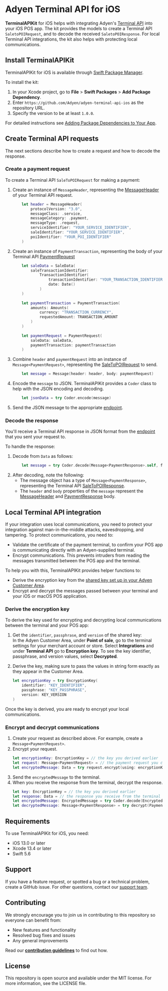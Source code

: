 # Adyen Terminal API for iOS

**TerminalAPIKit** for iOS helps with integrating Adyen's [Terminal API](https://docs.adyen.com/point-of-sale/terminal-api) into your iOS POS app. The kit provides the models to create a Terminal API `SaletoPOIRequest`, and to decode the received `SaletoPOIResponse`. For local Terminal API integrations, the kit also helps with protecting local communications.

## Install TerminalAPIKit
TerminalAPIKit for iOS is available through [Swift Package Manager](https://swift.org/package-manager/). 

To install the kit:

1. In your Xcode project, go to **File** > **Swift Packages** > **Add Package Dependency**.
1. Enter `https://github.com/Adyen/adyen-terminal-api-ios` as the repository URL.
2. Specify the version to be at least `1.0.0`.

For detailed instructions see [Adding Package Dependencies to Your App](https://developer.apple.com/documentation/xcode/adding_package_dependencies_to_your_app).

## Create Terminal API requests
The next sections describe how to create a request and how to decode the response.

### Create a payment request
To create a Terminal API `SaleToPOIRequest` for making a payment:

1. Create an instance of `MessageHeader`, representing the [MessageHeader](https://docs.adyen.com/point-of-sale/terminal-api/terminal-api-reference#comadyennexomessageheader) of your Terminal API request.
   ```swift
       let header = MessageHeader(
           protocolVersion: "3.0",
           messageClass: .service,
           messageCategory: .payment,
           messageType: .request,
           serviceIdentifier: "YOUR_SERVICE_IDENTIFIER",
           saleIdentifier: "YOUR_SERVICE_IDENTIFIER",
           poiIdentifier: "YOUR_POI_IDENTIFIER"
       )
   ```
2. Create an instance of `PaymentTransaction`, representing the body of your Terminal API [PaymentRequest](https://docs.adyen.com/point-of-sale/terminal-api/terminal-api-reference#comadyennexopaymentrequest)
   ```swift
       let saleData = SaleData(
           saleTransactionIdentifier:
               TransactionIdentifier(
                   transactionIdentifier: "YOUR_TRANSACTION_IDENTIFIER",
                   date: Date()
               )
       )
       
       let paymentTransaction = PaymentTransaction(
           amounts: Amounts(
               currency: "TRANSACTION_CURRENCY",
               requestedAmount: TRANSACTION_AMOUNT
           )
       )
       
       let paymentRequest = PaymentRequest(
           saleData: saleData,
           paymentTransaction: paymentTransaction
       )
   ```
3. Combine `header` and `paymentRequest` into an instance of `Message<PaymentRequest>`, representing the [SaleToPOIRequest](https://docs.adyen.com/point-of-sale/make-a-payment#make-a-payment) to send.
   ```swift
       let message = Message(header: header, body: paymentRequest)
   ```
4. Encode the `message` to JSON. 
   TerminalAPIKit provides a `Coder` class to help with the JSON encoding and decoding.
   ```swift
       let jsonData = try Coder.encode(message)
   ```
5. Send the JSON message to the appropriate [endpoint](https://docs.adyen.com/point-of-sale/terminal-api#endpoints). 

### Decode the response
You'll receive a Terminal API response in JSON format from the [endpoint](https://docs.adyen.com/point-of-sale/terminal-apis#endpoints) that you sent your request to.

To handle the response:
 
1. Decode from `Data` as follows:
   ```swift
       let message = try Coder.decode(Message<PaymentResponse>.self, from: response)
   ```
2. After decoding, note the following:
   - The message object has a type of `Message<PaymentResponse>`, representing the Terminal API [SaleToPOIResponse](https://docs.adyen.com/point-of-sale/terminal-api-fundamentals#responses). 
   - The `header` and `body` properties of the `message` represent the [MessageHeader](https://docs.adyen.com/point-of-sale/terminal-api/terminal-api-reference#comadyennexomessageheader) and [PaymentResponse](https://docs.adyen.com/point-of-sale/terminal-api/terminal-api-reference#comadyennexopaymentresponse) body.
   
## Local Terminal API integration

If your integration uses local communications, you need to protect your integration against man-in-the-middle attacks, eavesdropping, and tampering. To protect communications, you need to:
- Validate the certificate of the payment terminal, to confirm your POS app is communicating directly with an Adyen-supplied terminal.
- Encrypt communications. This prevents intruders from reading the messages transmitted between the POS app and the terminal.
 
To help you with this, TerminalAPIKit provides helper functions to:
- Derive the encryption key from the [shared key set up in your Adyen Customer Area](https://docs.adyen.com/point-of-sale/choose-your-architecture/local#set-up-shared-key). 
- Encrypt and decrypt the messages passed between your terminal and your iOS or macOS POS application.

### Derive the encryption key
To derive the key used for encrypting and decrypting local communications between the terminal and your POS app:

1. Get the `identifier`, `passphrase`, and `version` of the shared key: <br>
   In the Adyen Customer Area, under **Point of sale**, go to the terminal settings for your merchant account or store. 
   Select **Integrations** and under **Terminal API** go to **Encryption key**. 
   To see the key identifier, passphrase, and version values, select **Decrypted**.

2. Derive the key, making sure to pass the values in string form exactly as they appear in the Customer Area.
   ```swift
   let encryptionKey = try EncryptionKey(
       identifier: "KEY_IDENTIFIER",
       passphrase: "KEY_PASSPHRASE",
       version: KEY_VERSION
   )
   ``` 
Once the key is derived, you are ready to encrypt your local communications.

### Encrypt and decrypt communications
1. Create your request as described above. For example, create a `Message<PaymentRequest>`.
2. Encrypt your request.
   ```swift
   let encryptionKey: EncryptionKey = // the key you derived earlier
   let request: Message<PaymentRequest> = // the payment request you created
   let encryptedMessage: Data = try request.encrypt(using: encryptionKey)
   ``` 
3. Send the `encryptedMessage` to the terminal.
4. When you receive the response from the terminal, decrypt the response.
   ```swift
   let key: EncryptionKey = // the key you derived earlier
   let response: Data = // the response you receive from the terminal
   let encryptedMessage: EncryptedMessage = try Coder.decode(EncryptedMessage.self, from: response)
   let decryptedMessage: Message<PaymentResponse> = try decrypt(PaymentRequest.self, using: key)
   ```

## Requirements
To use TerminalAPIKit for iOS, you need:
- iOS 13.0 or later
- Xcode 13.4 or later
- Swift 5.6

## Support
If you have a feature request, or spotted a bug or a technical problem, create a GitHub issue. For other questions, contact our [support team](https://support.adyen.com/hc/en-us/requests/new?ticket_form_id=360000705420).

## Contributing
We strongly encourage you to join us in contributing to this repository so everyone can benefit from:
* New features and functionality
* Resolved bug fixes and issues
* Any general improvements

Read our [**contribution guidelines**](CONTRIBUTING.md) to find out how.

## License
This repository is open source and available under the MIT license. For more information, see the LICENSE file.
